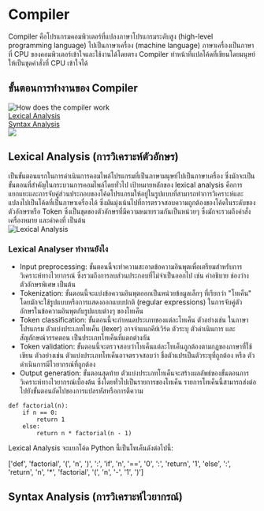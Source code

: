 # Compiler <br>
Compiler คือโปรแกรมคอมพิวเตอร์ที่แปลงภาษาโปรแกรมระดับสูง (high-level programming language) ไปเป็นภาษาเครื่อง (machine language) ภาษาเครื่องเป็นภาษาที่ CPU ของคอมพิวเตอร์เข้าใจและใช้งานได้โดยตรง Compiler ทำหน้าที่แปลโค้ดที่เขียนโดยมนุษย์ให้เป็นชุดคำสั่งที่ CPU เข้าใจได้
## ขั้นตอนการทำงานของ Compiler
![How does the compiler work](https://media.geeksforgeeks.org/wp-content/uploads/20200524115722/Capture3311.png)<br>
[Lexical Analysis](#Lexical-Analysis)<br>
[Syntax Analysis](#Syntax-Analysis)<br>
![](https://media.geeksforgeeks.org/wp-content/uploads/compilerDesign.jpg)<br>
## Lexical Analysis (การวิเคราะห์ตัวอักษร)
<a name="Lexical-Analysis"></a>
เป็นขั้นตอนแรกในการดำเนินการคอมไพล์โปรแกรมที่เป็นภาษามนุษย์ไปเป็นภาษาเครื่อง ซึ่งมักจะเป็นขั้นตอนที่สำคัญในกระบวนการคอมไพล์โดยทั่วไป เป้าหมายหลักของ lexical analysis คือการแยกแยะและการจับคู่ส่วนประกอบของโค้ดโปรแกรมให้อยู่ในรูปแบบที่สามารถทำการวิเคราะห์และแปลงไปเป็นโค้ดที่เป็นภาษาเครื่องได้ ซึ่งมันมุ่งเน้นไปที่การตรวจสอบความถูกต้องของโค้ดในระดับของตัวอักษรหรือ Token ซึ่งเป็นชุดของตัวอักษรที่มีความหมายรวมกันเป็นหน่วยๆ ซึ่งมักจะรวมถึงคำสั่ง เครื่องหมาย และค่าคงที่ เป็นต้น <br>
![Lexical Analysis](https://binaryterms.com/wp-content/uploads/2021/11/Lexical-Analysis-in-Compiler.jpg)<br>
### Lexical Analyser ทำงานยังไง
<a name="Lexical-Analyser"></a>
* Input preprocessing:  ขั้นตอนนี้จะทำความสะอาดข้อความอินพุตเพื่อเตรียมสำหรับการวิเคราะห์ทางไวยากรณ์ ซึ่งรวมถึงการลบส่วนประกอบที่ไม่จำเป็นออกไป เช่น คำอธิบาย ช่องว่าง ตัวอักษรพิเศษ เป็นต้น<br>
* Tokenization: ขั้นตอนนี้จะแบ่งข้อความอินพุตออกเป็นหน่วยข้อมูลเล็กๆ ที่เรียกว่า "โทเค็น" โดยมักจะใช้รูปแบบหรือการแสดงออกแบบปกติ (regular expressions) ในการจับคู่ตัวอักษรในข้อความอินพุตกับรูปแบบต่างๆ ของโทเค็น
* Token classification: ขั้นตอนนี้จะกำหนดประเภทของแต่ละโทเค็น ตัวอย่างเช่น ในภาษาโปรแกรม ตัวแบ่งประเภทโทเค็น (lexer) อาจจำแนกคีย์เวิร์ด ตัวระบุ ตัวดำเนินการ และสัญลักษณ์วรรคตอน เป็นประเภทโทเค็นที่แตกต่างกัน
* Token validation: ขั้นตอนนี้จะตรวจสอบว่าโทเค็นแต่ละโทเค็นถูกต้องตามกฎของภาษาที่ใช้เขียน ตัวอย่างเช่น ตัวแบ่งประเภทโทเค็นอาจตรวจสอบว่า ชื่อตัวแปรเป็นตัวระบุที่ถูกต้อง หรือ ตัวดำเนินการมีไวยากรณ์ที่ถูกต้อง
* Output generation: ขั้นตอนสุดท้าย ตัวแบ่งประเภทโทเค็นจะสร้างผลลัพธ์ของขั้นตอนการวิเคราะห์ทางไวยากรณ์เบื้องต้น ซึ่งโดยทั่วไปเป็นรายการของโทเค็น รายการโทเค็นนี้สามารถส่งต่อไปยังขั้นตอนถัดไปของการแปลรหัสหรือการตีความ
```
def factorial(n):
    if n == 0:
        return 1
    else:
        return n * factorial(n - 1)
```
Lexical Analysis จะแยกโค้ด Python นี้เป็นโทเค็นดังต่อไปนี้:<br>

['def', 'factorial', '(', 'n', ')', ':', 'if', 'n', '==', '0', ':', 'return', '1', 'else', ':', 'return', 'n', '*', 'factorial', '(', 'n', '-', '1', ')']

## Syntax Analysis (การวิเคราะห์ไวยากรณ์)
<a name="Syntax-Analysis"></a>
